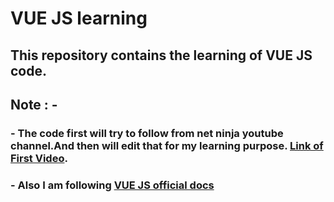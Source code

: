 # VUE JS learning

## This repository contains the learning of VUE JS code.

## Note : -


### - The code first will try to follow from net ninja youtube channel.And then will edit that for my learning purpose. [Link of First Video](https://www.youtube.com/watch?v=YrxBCBibVo0&t=10s&ab_channel=TheNetNinja). 
### - Also I am following [VUE JS official docs](https://vuejs.org/v2/guide/)
